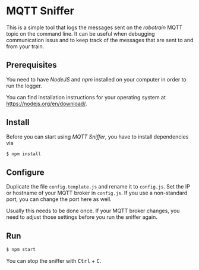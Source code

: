 # MQTT Sniffer

This is a simple tool that logs the messages sent on the _robotrain_ MQTT topic on the command line. It can be useful when debugging communication issus and to keep track of the messages that are sent to and from your train.

## Prerequisites

You need to have _NodeJS_ and _npm_ installed on your computer in order to run the logger.

You can find installation instructions for your operating system at https://nodejs.org/en/download/.

## Install

Before you can start using _MQTT Sniffer_, you have to install dependencies via

```sh
$ npm install
```

## Configure

Duplicate the file `config.template.js` and rename it to `config.js`. Set the IP or hostname of your MQTT broker in `config.js`. If you use a non-standard port, you can change the port here as well.

Usually this needs to be done once. If your MQTT broker changes, you need to adjust those settings before you run the sniffer again.

## Run

```sh
$ npm start
```

You can stop the sniffer with <kbd>Ctrl</kbd> + <kbd>C</kbd>.